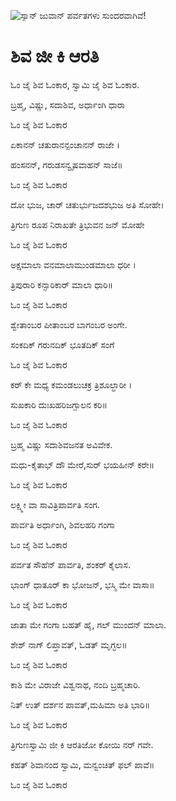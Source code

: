 ![ಸ್ಯಾನ್ ಜುವಾನ್ ಪರ್ವತಗಳು ಸುಂದರವಾಗಿವೆ!](lib/assets/images/artis/img.png "San Juan Mountains")

# ಶಿವ ಜೀ ಕಿ ಆರತಿ

ಓಂ ಜೈ ಶಿವ ಓಂಕಾರ, ಸ್ವಾಮಿ ಜೈ ಶಿವ ಓಂಕಾರ.

ಬ್ರಹ್ಮ, ವಿಷ್ಣು, ಸದಾಶಿವ, ಅರ್ಧಾಂಗಿ ಧಾರಾ

ಓಂ ಜೈ ಶಿವ ಓಂಕಾರ

ಏಕಾನನ್ ಚತುರಾನನ್ಪಂಚಾನನ್ ರಾಜೇ ।

ಹಂಸನನ್, ಗರುಡಸನ್ವೃಷವಾಹನ್ ಸಾಜೆ॥

ಓಂ ಜೈ ಶಿವ ಓಂಕಾರ

ದೋ ಭುಜ, ಚಾರ್ ಚತುರ್ಭುಜದಶಭುಜ ಅತಿ ಸೋಹೇ।

ತ್ರಿಗುಣ ರೂಪ ನಿರಾಖತೇ ತ್ರಿಭುವನ ಜನ್ ಮೋಹೇ

ಓಂ ಜೈ ಶಿವ ಓಂಕಾರ

ಅಕ್ಷಮಾಲಾ ವನಮಾಲಾಮುಂಡಮಾಲಾ ಧರೀ ।

ತ್ರಿಪುರಾರಿ ಕನ್ಸಾರಿಕಾರ್ ಮಾಲಾ ಧಾರಿ॥

ಓಂ ಜೈ ಶಿವ ಓಂಕಾರ

ಶ್ವೇತಾಂಬರ ಪೀತಾಂಬರ ಬಾಗಂಬರ ಅಂಗೇ.

ಸಂಕದಿಕ್ ಗರುನದಿಕ್ ಭೂತದಿಕ್ ಸಂಗೆ

ಓಂ ಜೈ ಶಿವ ಓಂಕಾರ

ಕರ್ ಕೇ ಮಧ್ಯ ಕಮಂಡಲುಚಕ್ರ ತ್ರಿಶೂಲ್ಧಾರೀ ।

ಸುಖಕಾರಿ ದುಃಖಹರಿಜಗ್ಪಾಲನ ಕರಿ॥

ಓಂ ಜೈ ಶಿವ ಓಂಕಾರ

ಬ್ರಹ್ಮ ವಿಷ್ಣು ಸದಾಶಿವಜನತ ಅವಿವೇಕ.

ಮಧು-ಕೈತಾಭ್ ದೌ ಮೇರೆ,ಸುರ್ ಭಯಹೀನ್ ಕರೇ॥

ಓಂ ಜೈ ಶಿವ ಓಂಕಾರ

ಲಕ್ಷ್ಮೀ ವಾ ಸಾವಿತ್ರಿಪಾರ್ವತಿ ಸಂಗ.

ಪಾರ್ವತಿ ಅರ್ಧಾಂಗಿ, ಶಿವಲಹರಿ ಗಂಗಾ

ಓಂ ಜೈ ಶಿವ ಓಂಕಾರ

ಪರ್ವತ ಸೌಹೆನ್ ಪಾರ್ವತಿ, ಶಂಕರ್ ಕೈಲಾಸ.

ಭಾಂಗ್ ಧಾತೂರ್ ಕಾ ಭೋಜನ್, ಭಸ್ಮಿ ಮೇ ವಾಸಾ॥

ಓಂ ಜೈ ಶಿವ ಓಂಕಾರ

ಜಾತಾ ಮೇ ಗಂಗಾ ಬಹತ್ ಹೈ, ಗಲ್ ಮುಂದನ್ ಮಾಲಾ.

ಶೇಶ್ ನಾಗ್ ಲಿಪ್ತಾವತ್, ಓಡತ್ ಮೃಗ್ಛಲ॥

ಓಂ ಜೈ ಶಿವ ಓಂಕಾರ

ಕಾಶಿ ಮೇ ವಿರಾಜೇ ವಿಶ್ವನಾಥ, ನಂದಿ ಬ್ರಹ್ಮಚಾರಿ.

ನಿತ್ ಉತ್ ದರ್ಶನ ಪಾವತ್,ಮಹಿಮಾ ಅತಿ ಭಾರಿ॥

ಓಂ ಜೈ ಶಿವ ಓಂಕಾರ

ತ್ರಿಗುಣಸ್ವಾಮಿ ಜೀ ಕಿ ಆರತಿಜೋ ಕೋಯಿ ನರ್ ಗವೇ.

ಕಹತ್ ಶಿವಾನಂದ ಸ್ವಾಮಿ, ಮನ್ವಂಚಿತ್ ಫಲ್ ಪಾವೆ॥

ಓಂ ಜೈ ಶಿವ ಓಂಕಾರ